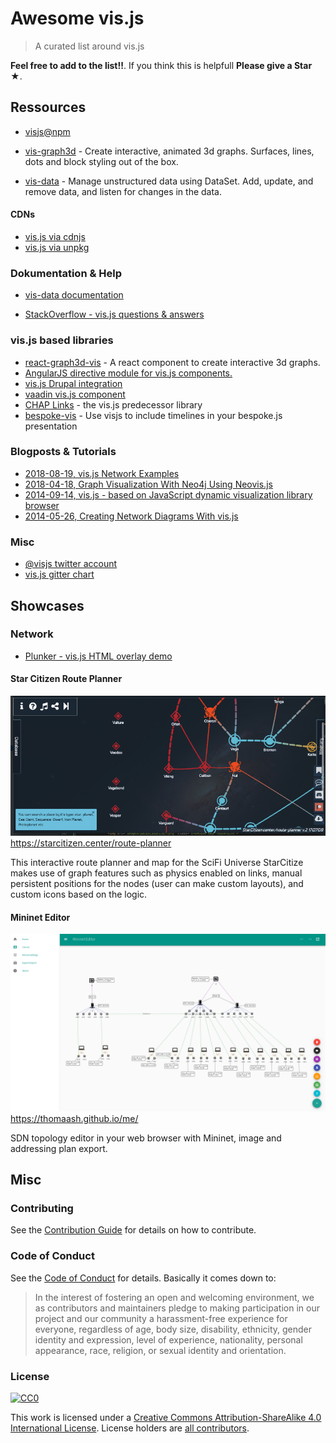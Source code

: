 # Awesome vis.js
> A curated list around vis.js

**Feel free to add to the list!!**. If you think this is helpfull **Please give a Star ★**.

## Ressources

- [visjs@npm](https://www.npmjs.com/org/visjs)

- [vis-graph3d](https://github.com/visjs/vis-graph3d) - Create interactive, animated 3d graphs. Surfaces, lines, dots and block styling out of the box.
- [vis-data](https://github.com/visjs/vis-data) - Manage unstructured data using DataSet. Add, update, and remove data, and listen for changes in the data.

#### CDNs

- [vis.js via cdnjs](https://cdnjs.com/libraries/vis)
- [vis.js via unpkg](https://unpkg.com/vis)

### Dokumentation & Help

- [vis-data documentation](https://visjs.github.io/vis-data/)

- [StackOverflow - vis.js questions & answers](https://stackoverflow.com/questions/tagged/vis.js)

### vis.js based libraries

- [react-graph3d-vis](https://github.com/auquan/react-graph3d-vis) - A react component to create interactive 3d graphs.
- [AngularJS directive module for vis.js components.](https://github.com/visjs/angular-visjs)
- [vis.js Drupal integration](https://www.drupal.org/project/visjs)
- [vaadin vis.js component](https://vaadin.com/directory/component/visjs-vaadin-component)
- [CHAP Links](https://almende.github.io/chap-links-library/) - the vis.js predecessor library
- [bespoke-vis](https://www.npmjs.com/package/bespoke-vis) - Use visjs to include timelines in your bespoke.js presentation

### Blogposts & Tutorials

- [2018-08-19, vis.js Network Examples](https://www.thetaranights.com/visjs-network-examples/)
- [2018-04-18, Graph Visualization With Neo4j Using Neovis.js](https://medium.com/neo4j/graph-visualization-with-neo4j-using-neovis-js-a2ecaaa7c379)
- [2014-09-14, vis.js - based on JavaScript dynamic visualization library browser](https://www.programering.com/a/MTN2YDNwATI.html)
- [2014-05-26, Creating Network Diagrams With vis.js](https://appendto.com/2017/05/creating-network-diagrams-vis-js/)

### Misc

- [@visjs twitter account](https://twitter.com/visjs)
- [vis.js gitter chart](https://gitter.im/vis-js/Lobby)

## Showcases

### Network

- [Plunker - vis.js HTML overlay demo](https://embed.plnkr.co/dznE73/)

#### Star Citizen Route Planner

![](./assets/star_citizen_route_planner.png)
https://starcitizen.center/route-planner

This interactive route planner and map for the SciFi Universe StarCitize makes use of graph features such as physics enabled on links, manual persistent positions for the nodes (user can make custom layouts), and custom icons based on the logic.

#### Mininet Editor

![Mininet Editor - Canvas](./assets/mininet_editor.png)
https://thomaash.github.io/me/

SDN topology editor in your web browser with Mininet, image and addressing plan export.

## Misc

### Contributing
See the [Contribution Guide](CONTRIBUTING.md) for details on how to contribute.

### Code of Conduct
See the [Code of Conduct](CODE-OF-CONDUCT.md) for details. Basically it comes down to:
> In the interest of fostering an open and welcoming environment, we as
contributors and maintainers pledge to making participation in our project and
our community a harassment-free experience for everyone, regardless of age, body
size, disability, ethnicity, gender identity and expression, level of experience,
nationality, personal appearance, race, religion, or sexual identity and orientation.


### License
[![CC0](//mirrors.creativecommons.org/presskit/buttons/88x31/svg/by-sa.svg)](//creativecommons.org/licenses/by-sa/4.0/)

This work is licensed under a [Creative Commons Attribution-ShareAlike 4.0 International License](//creativecommons.org/licenses/by-sa/4.0/).
License holders are [all contributors](http://github.com/visjs/awesome-visjs/graphs/contributors).
